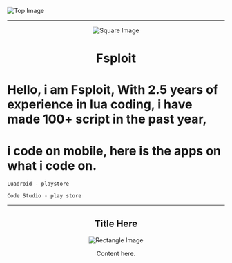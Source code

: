 <!-- Top Image (Rectangle) -->
![Top Image]([https://via.placeholder.com/800x200](https://encrypted-tbn0.gstatic.com/images?q=tbn:ANd9GcQejPJj2WBUVx6I7DvkuN9iljGOQaYypJtCEqut1AAUag&s))

---

<!-- Small Square Image with Title -->
<p align="center">
  <img src="https://static-cdn.jtvnw.net/jtv_user_pictures/b5f89331-2859-43a1-b6b3-bc61ab48e0c4-profile_image-150x150.jpeg" alt="Square Image">
</p>

<h1 align="center">Fsploit</h1>

<p align="center">
  
# Hello, i am Fsploit, With 2.5 years of experience in lua coding, i have made 100+ script in the past year,

# i code on mobile, here is the apps on what i code on.

```
Luadroid - playstore
```

```
Code Studio - play store
```


</p>

---

<!-- Bottom Section with Rectangle Image -->
<h2 align="center">Title Here</h2>

<p align="center">
  <img src="https://via.placeholder.com/800x200" alt="Rectangle Image">
</p>

<p align="center">
  Content here.
</p>
